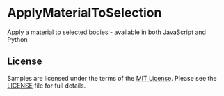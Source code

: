 # ApplyMaterialToSelection
Apply a material to selected bodies - available in both JavaScript and Python

## License
Samples are licensed under the terms of the [MIT License](http://opensource.org/licenses/MIT). Please see the [LICENSE](LICENSE) file for full details.

